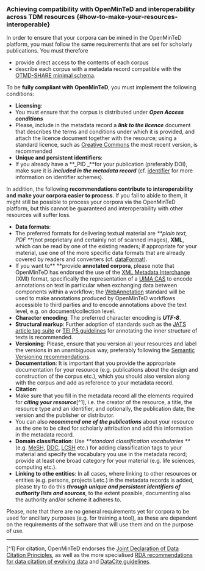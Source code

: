 ### Achieving compatibility with OpenMinTeD and interoperability across TDM resources {#how-to-make-your-resources-interoperable}

In order to ensure that your corpora can be mined in the OpenMinTeD platform, you must follow the same requirements that are set for scholarly publications. You must therefore

* provide direct access to the contents of each corpus
* describe each corpus with a metadata record compatible with the [OTMD-SHARE minimal schema](/guidelines_for_providers_of_corpora/recommended_schema_for_corpora.md).

To be **fully compliant with OpenMinTeD**, you must implement the following conditions:

* **Licensing**:
 * You must ensure that the corpus is distributed under **_Open Access conditions_**
 * Please, include in the metadata record a _**link to the licence**_ document that describes the terms and conditions under which it is provided, and attach the licence document together with the resource; using a standard licence, such as [Creative Commons](https://creativecommons.org/share-your-work/) the most recent version, is recommended
* **Unique and persistent identifiers**:
 * If you already have a **_PID _**for your publication \(preferably DOI\), make sure it is _**included in the metadata record**_ \(cf. [identifier](/corpora_identifier.md) for more information on identifier schemes\).

In addition, the following **recommendations contribute to interoperability and make your corpora easier to process**. If you fail to abide to them, it might still be possible to process your corpora via the OpenMinTeD platform, but this cannot be guaranteed and interoperability with other resources will suffer loss.

* **Data formats**: 
 * The preferred formats for delivering textual material are _**plain text, PDF **_\(not proprietary and certainly not of scanned images\), **XML**, which can be read by one of the existing readers; if appropriate for your material, use one of the more specific data formats that are already covered by readers and converters \(cf. [dataFormat](/corpora_dataFormat.md)\).
 * If you want to** **provide **annotated corpora**, please note that OpenMinTeD has endorsed the use of the [XML Metadata Interchange](http://www.omg.org/spec/XMI/) \(XMI\) format, specifically the representation of a [UIMA CAS](https://uima.apache.org/d/uimaj-2.9.0/references.html#ugr.ref.xmi) to encode annotations on text in particular when exchanging data between components within a workflow; the [WebAnnotation](https://www.w3.org/annotation/) standard will be used to make annotations produced by OpenMinTeD workflows accessible to third parties and to encode annotations above the text level, e.g. on document/collection level.
* **Character encoding**: The preferred character encoding is _**UTF-8**_.
* **Structural markup**: Further adoption of standards such as the [JATS article tag suite](https://jats.nlm.nih.gov/index.html) or [TEI P5 guidelines](http://www.tei-c.org/Guidelines/P5/) for annotating the inner structure of texts is recommended.
* **Versioning**: Please, ensure that you version all your resources and label the versions in an unambiguous way, preferably following the [Semantic Versioning recommendations](http://semver.org/).
* **Documentation**: It is important that you provide the appropriate documentation for your resource \(e.g. publications about the design and construction of the corpus etc.\), which you should also version along with the corpus and add as reference to your metadata record.
* **Citation**: 
 * Make sure that you fill in the metadata record all the elements required for **_citing your resource_**[^1], i.e. the creator of the resource, a title, the resource type and an identifier, and optionally, the publication date, the version and the publisher or distributor.
 * You can also _**recommend one of the publications**_ about your resource as the one to be cited for scholarly attribution and add this information in the metadata record.
* **Domain classification**: Use _**standard classification vocabularies **_\(e.g. [MeSH](https://www.nlm.nih.gov/mesh/), [DDC](https://www.oclc.org/dewey.en.html), [LCSH](http://id.loc.gov/authorities/subjects.html) etc.\) for adding classification tags to your material and specify the vocabulary you use in the metadata record; provide at least one broad category for your material \(e.g. life sciences, computing etc.\).
* **Linking to othe entities**: In all cases, where linking to other resources or entities \(e.g. persons, projects Letc.\) in the metadata records is added, please try to do this _**through unique and persistent identifiers of authority lists and sources**_, to the extent possible, documenting also the authority and/or scheme it adheres to.


Please, note that there are no general requirements yet for corpora to be used for ancillary purposes \(e.g. for training a tool\), as these are dependent on the requirements of the software that will use them and on the purpose of use.

---

[^1] For citation, OpenMinTeD endorses the [Joint Declaration of Data Citation Principles](https://www.force11.org/group/joint-declaration-data-citation-principles-final), as well as the more specialised [RDA recommendations for data citation of evolving data](https://www.rd-alliance.org/system/files/RDA-DC-Recommendations_151020.pdf) and [DataCite guidelines](https://www.datacite.org/cite-your-data.html).

